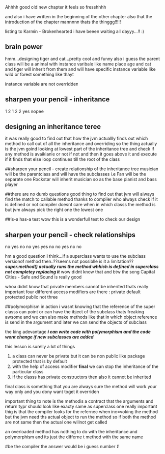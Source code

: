 Ahhhh good old new chapter it feels so fresshhhh

and also i have written in the beginning of the other chapter also that the introduction of the chapter mannnnn thats the thinggg!!!!!

listing to Karmin - Brokenhearted i have beeen waiting all dayyy...!! :)

## brain power
hmm...designing tiger and cat...pretty cool and funny also
i guess the parent class will be a animal with instance varibale like name place age
and cat and tiger will inherit from them and will have specific instance variable like wild or forest something like thayt

instance variable are not overridden

## sharpen your pencil - inheritance
1
2
1
2
2
yes
nopee

## designing an inheritance teree
it was really good to find out that how the jvm actuallly finds out which method to call out of all the inheritance and overriding
so the thing actually is the jvm goind looking at lowest part of the inheritance tree and check if any method is avaiklanle or not if not and then it goes above it and execute if it finds that else loop continues till the root of the class

##sharpen your pencil - create relationship of the inheritance tree
musician will be the parentclass and will have the subclasses i.e
Fan will be the separate  one
Rockstar will inherit musician so as the base pianist and bass player

##there are no dumb questions
good thing to find out that jvm will always find the match to callable method thanks to compiler who always check if it is defined or not
compiler doesnt care when in which classs the method is but jvm always pick the right one the lowest one

##is-a has-a test
wow this is a wonderfull test to check our design

## sharpen your pencil - check relationships
no
yes
no
no
yes
yes
no
no
yes
no
no

hm a good question i think...if a superclass wants to use the subclass versionof method then..??seems not possiblle is it a limitation??
***super.method() actually runs the method whhich is defined in superclass not completey replacing it*** wow didnt know that
and btw the song Capital Cities - Safe and Sound is really good

whoa didnt know that private members cannot be inherited thats really important
four different access modifiers are there : private default protected public not three

##polymorphism in action
i wasnt knowing that the reference of the super classs can point or can have the ibject of the subclass thats freaking awsome
and we can also make methods like that in which object reference is send in the argument and later we can send the objects of subclass

the king adevantage
***i can write code with polymorphism and the code wont change if new subclasses are added***

this lesson is surelly a lot of things
1. a class can never be private but it can be non public like package protected that is by default
2. with the help of access modifier **final** we can stop the inheritance of the particular class
3. if the classs has private constructors then also it cannot be inherited

final class is something that you are always sure the method will work your way only and you dony want toget it overriden

important thing to note is the methodis a contract that the arguments and return typr should look like exacty same as superclass
one really important thig is that the compiler looks for the refernec when inc=voking the method but the jvm need ths actual object to run the method
so if both the method are not same then the actual one willnot get called

an overloaded method has nothing to do with the inheritance and polymorphism and its just the differne t method with the same name

#be the compiler
the answer would be i guess number ***1*** 
